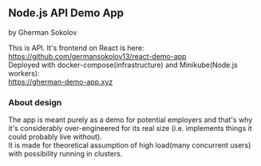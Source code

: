 ## Node.js API Demo App
by Gherman Sokolov

This is API. It's frontend on React is here:\
https://github.com/germansokolov13/react-demo-app \
Deployed with docker-compose(infrastructure) and Minikube(Node.js workers):\
https://gherman-demo-app.xyz


### About design
The app is meant purely as a demo for potential employers and that's why it's considerably over-engineered for its real size
(i.e. implements things it could probably live without). \
It is made for theoretical assumption of high load(many concurrent users) with possibility running in clusters.
